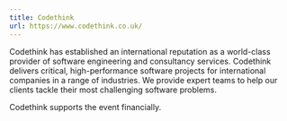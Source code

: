 ```yaml
---
title: Codethink
url: https://www.codethink.co.uk/
---
```


Codethink has established an international reputation as a world-class
provider of software engineering and consultancy services. Codethink
delivers critical, high-performance software projects for
international companies in a range of industries. We provide expert
teams to help our clients tackle their most challenging software
problems.

Codethink supports the event financially.
